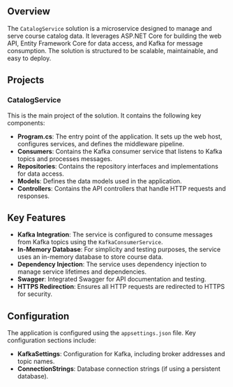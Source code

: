 ## Overview

The `CatalogService` solution is a microservice designed to manage and serve course catalog data. It leverages ASP.NET Core for building the web API, Entity Framework Core for data access, and Kafka for message consumption. The solution is structured to be scalable, maintainable, and easy to deploy.

## Projects

### CatalogService

This is the main project of the solution. It contains the following key components:

- **Program.cs**: The entry point of the application. It sets up the web host, configures services, and defines the middleware pipeline.
- **Consumers**: Contains the Kafka consumer service that listens to Kafka topics and processes messages.
- **Repositories**: Contains the repository interfaces and implementations for data access.
- **Models**: Defines the data models used in the application.
- **Controllers**: Contains the API controllers that handle HTTP requests and responses.

## Key Features

- **Kafka Integration**: The service is configured to consume messages from Kafka topics using the `KafkaConsumerService`.
- **In-Memory Database**: For simplicity and testing purposes, the service uses an in-memory database to store course data.
- **Dependency Injection**: The service uses dependency injection to manage service lifetimes and dependencies.
- **Swagger**: Integrated Swagger for API documentation and testing.
- **HTTPS Redirection**: Ensures all HTTP requests are redirected to HTTPS for security.

## Configuration

The application is configured using the `appsettings.json` file. Key configuration sections include:

- **KafkaSettings**: Configuration for Kafka, including broker addresses and topic names.
- **ConnectionStrings**: Database connection strings (if using a persistent database).



